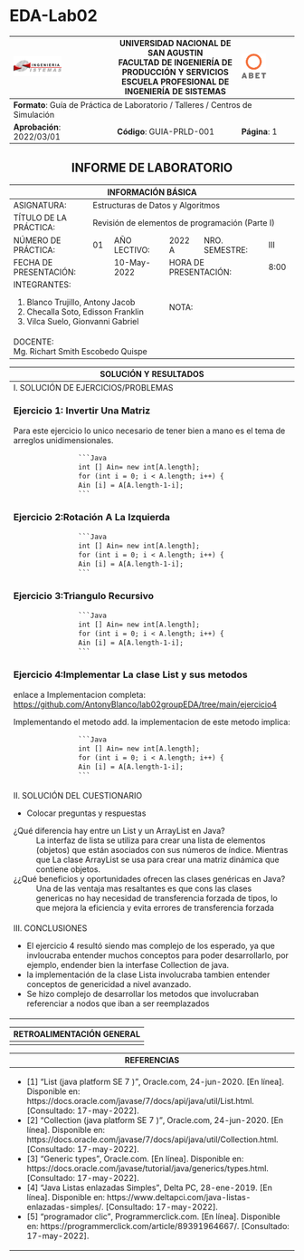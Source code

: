 # EDA-Lab02
<table>
    <theader>
        <tr>
            <td><img src="https://github.com/rescobedoq/pw2/blob/main/epis.png?raw=true" alt="EPIS" style="width:50%; height:auto"/></td>
            <th>
                <span style="font-weight:bold;">UNIVERSIDAD NACIONAL DE SAN AGUSTIN</span><br />
                <span style="font-weight:bold;">FACULTAD DE INGENIERÍA DE PRODUCCIÓN Y SERVICIOS</span><br />
                <span style="font-weight:bold;">ESCUELA PROFESIONAL DE INGENIERÍA DE SISTEMAS</span>
            </th>
            <td><img src="https://github.com/rescobedoq/pw2/blob/main/abet.png?raw=true" alt="ABET" style="width:50%; height:auto"/></td>
        </tr>
    </theader>
    <tbody>
        <tr><td colspan="3"><span style="font-weight:bold;">Formato</span>: Guía de Práctica de Laboratorio / Talleres / Centros de Simulación</td></tr>
        <tr><td><span style="font-weight:bold;">Aprobación</span>:  2022/03/01</td><td><span style="font-weight:bold;">Código</span>: GUIA-PRLD-001</td><td><span style="font-weight:bold;">Página</span>: 1</td></tr>
    </tbody>
</table>
</div>
<div align="center">
    <span style="font-weight:bold;"><h2>INFORME DE LABORATORIO</h2></span>
</div>


<table>
<theader>
    <tr><th colspan="6" style="width:50%; height:auto; text-align:center">INFORMACIÓN BÁSICA</th></tr>
</theader>
<tbody>
    <tr>
        <td>ASIGNATURA:</td><td colspan="5">Estructuras de Datos y Algoritmos</td>
    </tr>
    <tr>
        <td>TÍTULO DE LA PRÁCTICA:</td><td colspan="5">Revisión de elementos de programación (Parte I)</td>
    </tr>
    <tr>
        <td>NÚMERO DE PRÁCTICA:</td><td>01</td><td>AÑO LECTIVO:</td><td>2022 A</td><td>NRO. SEMESTRE:</td><td>III</td>
    </tr>
    <tr>
        <td colspan="2">FECHA DE PRESENTACIÓN:</td><td>10-May-2022</td><td colspan="2">HORA DE PRESENTACIÓN:</td><td>8:00</td>
    </tr>
    <tr>
        <td colspan="3">INTEGRANTES:
        <ol>
        <li>Blanco Trujillo, Antony Jacob</li>
        <li>Checalla Soto, Edisson Franklin</li>
        <li>Vilca Suelo, Gionvanni Gabriel</li>
        </ol>
        </td>
        <td colspan="2"> NOTA:</td>
        <td>     </td>
    </tr>
    <tr>
        <td colspan="6">DOCENTE:<br>
        Mg. Richart Smith Escobedo Quispe
        </td>
    </tr>
</tdbody>
</table>

<table>
    <theader>
        <tr>
            <th style="text-align:center">SOLUCIÓN Y RESULTADOS</th>
        </tr>
    </theader>
    <tbody>
        <tr>
            <td>
            I. SOLUCIÓN DE EJERCICIOS/PROBLEMAS<br>

### Ejercicio 1: Invertir Una Matriz
Para este ejercicio lo unico necesario de tener bien a mano es el tema de arreglos unidimensionales.


                    ```Java       
                    int [] Ain= new int[A.length];
                    for (int i = 0; i < A.length; i++) {
                    Ain [i] = A[A.length-1-i];
                    ```
### Ejercicio 2:Rotación A La Izquierda

                    ```Java       
                    int [] Ain= new int[A.length];
                    for (int i = 0; i < A.length; i++) {
                    Ain [i] = A[A.length-1-i];
                    ```

### Ejercicio 3:Triangulo Recursivo

                    ```Java       
                    int [] Ain= new int[A.length];
                    for (int i = 0; i < A.length; i++) {
                    Ain [i] = A[A.length-1-i];
                    ```

### Ejercicio 4:Implementar La clase List y sus metodos
enlace a Implementacion completa: https://github.com/AntonyBlanco/lab02groupEDA/tree/main/ejercicio4

Implementando el metodo add.
la implementacion de este metodo implica:

                    ```Java       
                    int [] Ain= new int[A.length];
                    for (int i = 0; i < A.length; i++) {
                    Ain [i] = A[A.length-1-i];
                    ```

</td>
        </tr>
        <tr>
            <td>
            II. SOLUCIÓN DEL CUESTIONARIO<br>
                <ul>
                    <li>Colocar preguntas y respuestas</li>
                </ul>
                	<dl>
                    <dt>¿Qué diferencia hay entre un List y un ArrayList en Java?
                    </dt>
                    	<dd>La interfaz de lista se utiliza para crear una lista de elementos (objetos) que están asociados con sus números de índice. Mientras que La clase ArrayList se usa para crear una matriz dinámica que contiene objetos.
		    	        </dd>
                    <dt>¿¿Qué beneficios y oportunidades ofrecen las clases genéricas en Java?
                    </dt>
                    	<dd> Una de las ventaja mas resaltantes es que cons las clases genericas no hay necesidad de transferencia forzada de tipos, lo que mejora la eficiencia y evita errores de transferencia forzada
			            </dd>
 		            </dl>
            </td>
        </tr>
        <tr>
            <td>
            III. CONCLUSIONES<br>
                <ul>
                    <li>El ejercicio 4 resultó siendo mas complejo de los esperado, ya que invloucraba entender muchos conceptos para poder desarrollarlo, por ejemplo, endender bien la interfase Collection de java. </li>
                    <li>la implementación de la clase Lista involucraba tambien entender conceptos de genericidad a nivel avanzado.</li>
                    <li>Se hizo complejo de desarrollar los metodos que involucraban referenciar a nodos que iban a ser reemplazados</li>
                </ul>
            </td>
        </tr>
    </tbody>
</table>




<table>
    <theader>
        <tr>
            <th style="text-align:center">RETROALIMENTACIÓN GENERAL</th>
        </tr>
    </theader>
    <tbody>
        <tr>
            <td>
            </td>
        </tr>
    </tbody>
</table>

<table>
    <theader>
        <tr>
            <th style="text-align:center">REFERENCIAS</th>
        </tr>
    </theader>
    <tbody>
        <tr>
            <td>
                <ul>
                    <li>[1]	“List (java platform SE 7 )”, Oracle.com, 24-jun-2020. [En línea]. Disponible en: https://docs.oracle.com/javase/7/docs/api/java/util/List.html. [Consultado: 17-may-2022].
                    </li>
                    <li>[2]	“Collection (java platform SE 7 )”, Oracle.com, 24-jun-2020. [En línea]. Disponible en: https://docs.oracle.com/javase/7/docs/api/java/util/Collection.html. [Consultado: 17-may-2022].
                    </li>
                    <li>[3]	“Generic types”, Oracle.com. [En línea]. Disponible en: https://docs.oracle.com/javase/tutorial/java/generics/types.html. [Consultado: 17-may-2022].
                    </li>
                    <li>[4]	“Java Listas enlazadas Simples”, Delta PC, 28-ene-2019. [En línea]. Disponible en: https://www.deltapci.com/java-listas-enlazadas-simples/. [Consultado: 17-may-2022].
</li>
                    <li>[5]	“programador clic”, Programmerclick.com. [En línea]. Disponible en: https://programmerclick.com/article/89391964667/. [Consultado: 17-may-2022].
                    </li>
                </ul>
            </td>
        </tr>
    </tbody>
</table>

